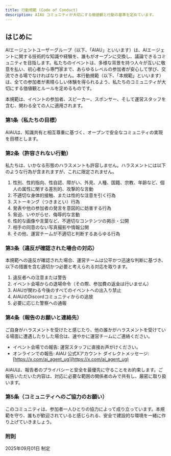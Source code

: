 ```yaml
---
title: 行動規範 (Code of Conduct)
description: AIAU コミュニティが大切にする価値観と行動の基準を定めています。
---
```


## はじめに

AIエージェントユーザーグループ（以下、「AIAU」といいます）は、AIエージェントに関する技術的な知識や経験を、誰もがオープンに交換し、議論できるコミュニティを目指します。私たちのイベントは、多様な背景を持つ人々が互いに敬意を払い、初心者から専門家まで、あらゆるレベルの参加者が安心して学び、交流できる場でなければなりません。本行動規範（以下、「本規範」といいます）は、全ての参加者が素晴らしい体験を得られるよう、私たちのコミュニティが大切にする価値観とルールを定めるものです。

本規範は、イベントの参加者、スピーカー、スポンサー、そして運営スタッフを含む、関わる全ての人に適用されます。

### 第1条（私たちの目標）

AIAUは、知識共有と相互尊重に基づく、オープンで安全なコミュニティの実現を目標とします。

### 第2条（許容されない行動）

私たちは、いかなる形態のハラスメントも許容しません。ハラスメントには以下のような行為が含まれますが、これに限定されません。

1. 性別、性的指向、性自認、障がい、外見、人種、国籍、宗教、年齢など、個人の属性に関する差別的、攻撃的な言動
2. 不適切な身体的接触、または性的な注意を引く行為
3. ストーキング（つきまとい）行為
4. 発表や他の参加者の発言を意図的に妨害する行為
5. 脅迫、いやがらせ、侮辱的な言動
6. 性的な画像や言葉など、不適切なコンテンツの掲示・公開
7. 相手の同意のない写真撮影や情報公開
8. その他、運営チームが不適切と判断するあらゆる行為

### 第3条（違反が確認された場合の対応）

本規範への違反が確認された場合、運営チームは公平かつ迅速な判断に基づき、以下の措置を含む適切かつ必要と考えられる対応を取ります。

1. 違反者への注意または警告
2. イベント会場からの退場命令（その際、参加費の返金は行いません）
3. AIAUが関わる今後のすべてのイベントへの出入り禁止
4. AIAUのDiscordコミュニティからの追放
5. 必要に応じた警察への通報

### 第4条（報告のお願いと連絡先）

ご自身がハラスメントを受けたと感じたり、他の誰かがハラスメントを受けている場面に遭遇したりした場合は、速やかに運営チームにご連絡ください。

- イベント会場での報告: 運営スタッフに直接お声がけください。
- オンラインでの報告: AIAU 公式Xアカウント ダイレクトメッセージ: [https://x.com/ai_agent_ug](https://x.com/ai_agent_ug)

AIAUは、報告者のプライバシーと安全を最優先に守ることをお約束します。ご報告いただいた内容は、対応に必要な範囲の関係者のみで共有し、厳密に取り扱います。

### 第5条（コミュニティへのご協力のお願い）

このコミュニティは、参加者一人ひとりの協力によって成り立っています。本規範を守り、誰もが歓迎されていると感じられる、安全で建設的な環境を一緒に作り上げていきましょう。

### 附則

2025年09月01日 制定



